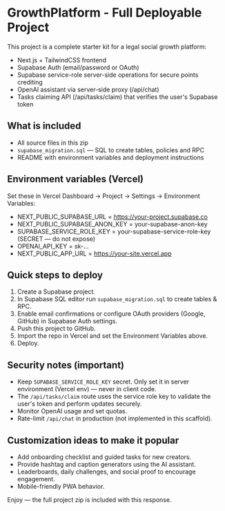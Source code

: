 
# GrowthPlatform - Full Deployable Project

This project is a complete starter kit for a legal social growth platform:
- Next.js + TailwindCSS frontend
- Supabase Auth (email/password or OAuth)
- Supabase service-role server-side operations for secure points crediting
- OpenAI assistant via server-side proxy (/api/chat)
- Tasks claiming API (/api/tasks/claim) that verifies the user's Supabase token

## What is included
- All source files in this zip
- `supabase_migration.sql` — SQL to create tables, policies and RPC
- README with environment variables and deployment instructions

## Environment variables (Vercel)
Set these in Vercel Dashboard -> Project -> Settings -> Environment Variables:

- NEXT_PUBLIC_SUPABASE_URL = https://your-project.supabase.co
- NEXT_PUBLIC_SUPABASE_ANON_KEY = your-supabase-anon-key
- SUPABASE_SERVICE_ROLE_KEY = your-supabase-service-role-key (SECRET — do not expose)
- OPENAI_API_KEY = sk-...
- NEXT_PUBLIC_APP_URL = https://your-site.vercel.app

## Quick steps to deploy
1. Create a Supabase project.
2. In Supabase SQL editor run `supabase_migration.sql` to create tables & RPC.
3. Enable email confirmations or configure OAuth providers (Google, GitHub) in Supabase Auth settings.
4. Push this project to GitHub.
5. Import the repo in Vercel and set the Environment Variables above.
6. Deploy.

## Security notes (important)
- Keep `SUPABASE_SERVICE_ROLE_KEY` secret. Only set it in server environment (Vercel env) — never in client code.
- The `/api/tasks/claim` route uses the service role key to validate the user's token and perform updates securely.
- Monitor OpenAI usage and set quotas.
- Rate-limit `/api/chat` in production (not implemented in this scaffold).

## Customization ideas to make it popular
- Add onboarding checklist and guided tasks for new creators.
- Provide hashtag and caption generators using the AI assistant.
- Leaderboards, daily challenges, and social proof to encourage engagement.
- Mobile-friendly PWA behavior.

Enjoy — the full project zip is included with this response.
